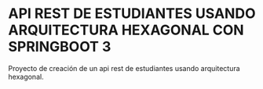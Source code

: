 # API REST DE ESTUDIANTES USANDO ARQUITECTURA HEXAGONAL CON SPRINGBOOT 3

Proyecto de creación de un api rest de estudiantes usando arquitectura hexagonal.
